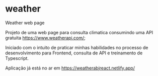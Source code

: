 # weather
Weather web page

Projeto de uma web page para consulta climatica consumindo uma API gratuita https://www.weatherapi.com/;

Iniciado com o intuito de praticar minhas habilidades no processo de desenvolvimento para Frontend, consulta de API
e treinamento de Typescript.

Aplicação já está no ar em https://weatherabjreact.netlify.app/
